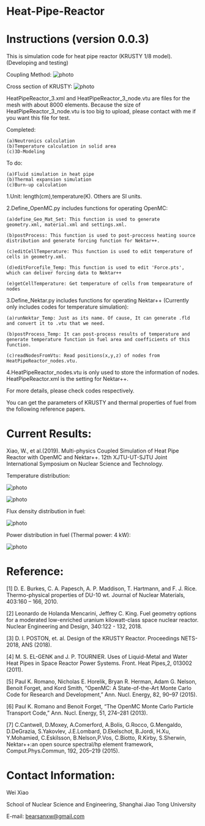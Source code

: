 # Heat-Pipe-Reactor
# Instructions (version 0.0.3)

This is simulation code for heat pipe reactor (KRUSTY 1/8 model). (Developing and testing)

Coupling Method:
![photo](https://github.com/bearsan/Heat-Pipe-Reactor/blob/master/coupling_method.jpg)

Cross section of KRUSTY:
![photo](https://github.com/bearsan/Heat-Pipe-Reactor/blob/master/cross_section.jpg)

HeatPipeReactor_3.xml and HeatPipeReactor_3_node.vtu are files for the mesh with about 8000 elements. Because the size of HeatPipeReactor_3_node.vtu is too big to upload, please contact with me if you want this file for test.



Completed:

    (a)Neutronics calculation 
    (b)Temperature calculation in solid area
    (c)3D-Modeling

To do:

    (a)Fluid simulation in heat pipe
    (b)Thermal expansion simulation
    (c)Burn-up calculation



1.Unit: length(cm),temperature(K). Others are SI units.

2.Define_OpenMC.py includes functions for operating OpenMC:

    (a)define_Geo_Mat_Set: This function is used to generate  geometry.xml, material.xml and settings.xml.
    
    (b)postProcess: This function is used to post-proccess heating source distribution and generate forcing function for Nektar++.
    
    (c)editCellTemperature: This function is used to edit temperature of cells in geometry.xml.
    
    (d)editForcefile_Temp: This function is used to edit 'Force.pts', which can deliver forcing data to Nektar++
    
    (e)getCellTemperature: Get temperature of cells from tempearature of nodes

3.Define_Nektar.py includes functions for operating Nektar++ (Currently only includes codes for temperature simulation):

    (a)runNektar_Temp: Just as its name. Of cause, It can generate .fld and convert it to .vtu that we need.
    
    (b)postProcess_Temp: It can post-process results of temperature and generate temperature function in fuel area and coefficients of this function.
    
    (c)readNodesFromVtu: Read positions(x,y,z) of nodes from HeatPipeReactor_nodes.vtu.

4.HeatPipeReactor_nodes.vtu is only used to store the information of nodes. HeatPipeReactor.xml is the setting for Nektar++.

For more details, please check codes respectively.

You can get the parameters of KRUSTY and thermal properties of fuel from the following reference papers. 

# Current Results:
Xiao, W., et al.(2019). Multi-physics Coupled Simulation of Heat Pipe Reactor with OpenMC and Nektar++. 12th XJTU-UT-SJTU Joint International Symposium on Nuclear Science and Technology.

Temperature distribution:

![photo](https://github.com/bearsan/Heat-Pipe-Reactor/blob/master/Image/temperature_1.jpg)

![photo](https://github.com/bearsan/Heat-Pipe-Reactor/blob/master/Image/temperature_2.jpg)

Flux density distribution in fuel:

![photo](https://github.com/bearsan/Heat-Pipe-Reactor/blob/master/Image/flux_distribution.png)

Power distribution in fuel (Thermal power: 4 kW):

![photo](https://github.com/bearsan/Heat-Pipe-Reactor/blob/master/Image/power_distribution.png)

# Reference:
[1] D. E. Burkes, C. A. Papesch, A. P. Maddison, T. Hartmann, and F. J. Rice. Thermo-physical properties of DU-10 wt. Journal of Nuclear Materials, 403:160 – 166, 2010.

[2] Leonardo de Holanda Mencarini, Jeffrey C. King. Fuel geometry options for a moderated low-enriched uranium kilowatt-class space nuclear reactor. Nuclear Engineering and Design, 340:122 - 132, 2018.

[3] D. I. POSTON, et. al. Design of the KRUSTY Reactor. Proceedings NETS-2018, ANS (2018).

[4] M. S. EL-GENK and J. P. TOURNIER. Uses  of Liquid-Metal and Water Heat Pipes in Space Reactor Power Systems. Front. Heat Pipes,2, 013002 (2011).

[5] Paul K. Romano, Nicholas E. Horelik, Bryan R. Herman, Adam G. Nelson, Benoit Forget, and Kord Smith, “OpenMC: A State-of-the-Art Monte Carlo Code for Research and Development,” Ann. Nucl. Energy, 82, 90–97 (2015).

[6] Paul K. Romano and Benoit Forget, “The OpenMC Monte Carlo Particle Transport Code,” Ann. Nucl. Energy, 51, 274–281 (2013).

[7] C.Cantwell, D.Moxey, A.Comerford, A.Bolis, G.Rocco, G.Mengaldo, D.DeGrazia, S.Yakovlev, J.E.Lombard, D.Ekelschot, B.Jordi, H.Xu, Y.Mohamied, C.Eskilsson, B.Nelson,P.Vos, C.Biotto, R.Kirby, S.Sherwin, Nektar++:an open source spectral/hp element framework, Comput.Phys.Commun, 192, 205–219 (2015).

# Contact Information:
Wei Xiao

School of Nuclear Science and Engineering, Shanghai Jiao Tong University

E-mail: bearsanxw@gmail.com

